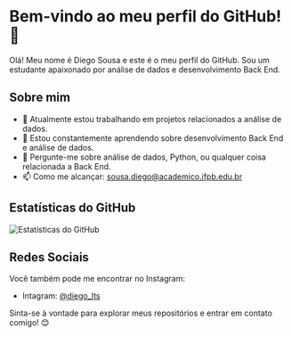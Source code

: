 # Bem-vindo ao meu perfil do GitHub! 👋

Olá! Meu nome é Diego Sousa e este é o meu perfil do GitHub. Sou um estudante apaixonado por análise de dados e desenvolvimento Back End.

## Sobre mim

- 🔭 Atualmente estou trabalhando em projetos relacionados a análise de dados.
- 🌱 Estou constantemente aprendendo sobre desenvolvimento Back End e análise de dados.
- 💬 Pergunte-me sobre análise de dados, Python, ou qualquer coisa relacionada a Back End.
- 📫 Como me alcançar: sousa.diego@academico.ifpb.edu.br

## Estatísticas do GitHub

![Estatísticas do GitHub](https://github-readme-stats.vercel.app/api?username=diegolts7&show_icons=true&theme=radical)

## Redes Sociais

Você também pode me encontrar no Instagram:

- Intagram: [@diego_lts](https://www.instagram.com/diego_lts/)

Sinta-se à vontade para explorar meus repositórios e entrar em contato comigo! 😊
